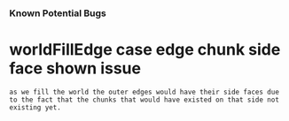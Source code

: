 ### Known Potential Bugs

# worldFillEdge case edge chunk side face shown issue
    as we fill the world the outer edges would have their side faces due to the fact that the chunks that would have existed on that side not existing yet.